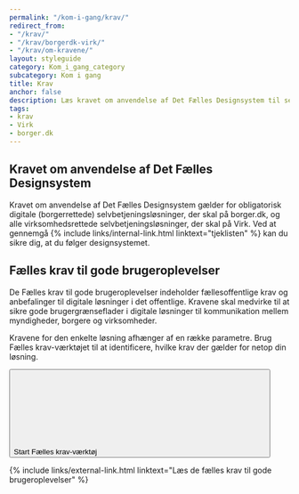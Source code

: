 ```yaml
---
permalink: "/kom-i-gang/krav/"
redirect_from:
- "/krav/"
- "/krav/borgerdk-virk/"
- "/krav/om-kravene/"
layout: styleguide
category: Kom_i_gang_category
subcategory: Kom i gang
title: Krav
anchor: false
description: Læs kravet om anvendelse af Det Fælles Designsystem til selvbetjeningsløsninger.
tags: 
- krav
- Virk
- borger.dk
---
```


## Kravet om anvendelse af Det Fælles Designsystem

Kravet om anvendelse af Det Fælles Designsystem gælder for obligatorisk digitale (borgerrettede) selvbetjeningsløsninger, der skal på borger.dk, og alle virksomhedsrettede selvbetjeningsløsninger, der skal på Virk. Ved at gennemgå {% include links/internal-link.html linktext="tjeklisten" %} kan du sikre dig, at du følger designsystemet.

## Fælles krav til gode brugeroplevelser

De Fælles krav til gode brugeroplevelser indeholder fællesoffentlige krav og anbefalinger til digitale løsninger i det offentlige. Kravene skal medvirke til at sikre gode brugergrænseflader i digitale løsninger til kommunikation mellem myndigheder, borgere og virksomheder.

Kravene for den enkelte løsning afhænger af en række parametre. Brug Fælles krav-værktøjet til at identificere, hvilke krav der gælder for netop din løsning.

<button class="button button-secondary mt-4 mb-4" id="start-reqtool">
    Start Fælles krav-værktøj <svg class="icon-svg mr-0 ml-2 mb-1" focusable="false" aria-hidden="true"><use xlink:href="#open-in-new"></use></svg>
</button>

{% include links/external-link.html linktext="Læs de fælles krav til gode brugeroplevelser" %}
